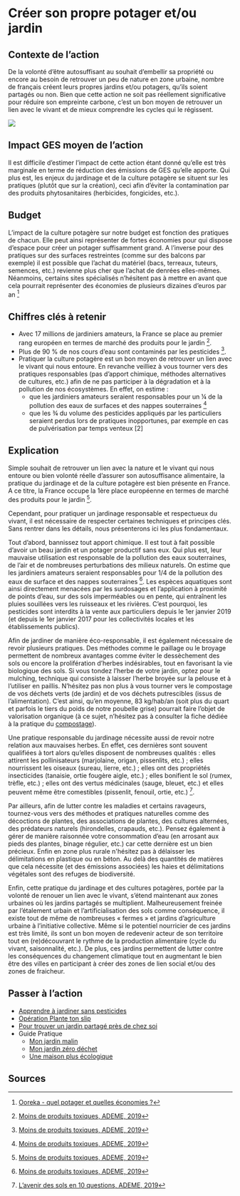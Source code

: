 # Créer son propre potager et/ou jardin

## Contexte de l’action

De la volonté d’être autosuffisant au souhait d’embellir sa propriété ou encore au besoin de retrouver un peu de nature en zone urbaine, nombre de français 
créent leurs propres jardins et/ou potagers, qu’ils soient partagés ou non. Bien que cette action ne soit pas réellement significative pour réduire son 
empreinte carbone, c’est un bon moyen de retrouver un lien avec le vivant et de mieux comprendre les cycles qui le régissent.

![](https://ecolab-data.netlify.app/images/Chiffres-cles_Jardiner-responsable.png)

## Impact GES moyen de l’action

Il est difficile d’estimer l’impact de cette action étant donné qu’elle est très marginale en terme de réduction des émissions de GES qu’elle apporte. Qui 
plus est, les enjeux du jardinage et de la culture potagère se situent sur les pratiques (plutôt que sur la création), ceci afin d’éviter la contamination 
par des produits phytosanitaires (herbicides, fongicides, etc.).

## Budget

L’impact de la culture potagère sur notre budget est fonction des pratiques de chacun. Elle peut ainsi représenter de fortes économies pour qui dispose 
d’espace pour créer un potager suffisamment grand. A l’inverse pour des pratiques sur des surfaces restreintes (comme sur des balcons par exemple) il est
possible que l’achat du matériel (bacs, terreaux, tuteurs, semences, etc.) revienne plus cher que l’achat de denrées elles-mêmes.
Néanmoins, certains sites spécialisés n’hésitent pas à mettre en avant que cela pourrait représenter des économies de plusieurs dizaines d’euros par an [^1]

## Chiffres clés à retenir

-	Avec 17 millions de jardiniers amateurs, la France se place au premier rang européen en termes de marché des produits pour le jardin [^2].
-	Plus de 90 % de nos cours d’eau sont contaminés par les pesticides [^2].
-	Pratiquer la culture potagère est un bon moyen de retrouver un lien avec le vivant qui nous entoure. En revanche veilliez à vous tourner vers des 
pratiques responsables (pas d’apport chimique, méthodes alternatives de cultures, etc.) afin de ne pas participer à la dégradation et à la pollution de nos
écosystèmes. En effet, on estime :
    -	que les jardiniers amateurs seraient responsables pour un ¼ de la pollution des eaux de surfaces et des nappes souterraines [^2]
    -	que les ¾ du volume des pesticides appliqués par les particuliers seraient perdus lors de pratiques inopportunes, par exemple en cas de pulvérisation
    par temps venteux [2]


## Explication

Simple souhait de retrouver un lien avec la nature et le vivant qui nous entoure ou bien volonté réelle d’assurer son autosuffisance alimentaire, la 
pratique du jardinage et de la culture potagère est bien présente en France. A ce titre, la France occupe la 1ère place européenne en termes de marché des 
produits pour le jardin [^2]. 

Cependant, pour pratiquer un jardinage responsable et respectueux du vivant, il est nécessaire de respecter certaines techniques et principes clés. Sans 
rentrer dans les détails, nous présenterons ici les plus fondamentaux.

Tout d’abord, bannissez tout apport chimique. Il est tout à fait possible d’avoir un beau jardin et un potager productif sans eux. Qui plus est, leur 
mauvaise utilisation est responsable de la pollution des eaux souterraines, de l’air et de nombreuses perturbations des milieux naturels. On estime que les 
jardiniers amateurs seraient responsables pour 1/4 de la pollution des eaux de surface et des nappes souterraines [^2]. Les espèces aquatiques sont ainsi 
directement menacées par les surdosages et l’application à proximité de points d’eau, sur des sols imperméables ou en pente, qui entraînent les pluies 
souillées vers les ruisseaux et les rivières. C’est pourquoi, les pesticides sont interdits à la vente aux particuliers depuis le 1er janvier 2019  (et 
depuis le 1er janvier 2017 pour les collectivités locales et les établissements publics). 

Afin de jardiner de manière éco-responsable, il est également nécessaire de revoir plusieurs pratiques. Des méthodes comme le paillage  ou le broyage 
permettent de nombreux avantages comme éviter le dessèchement des sols ou encore la prolifération d’herbes indésirables, tout en favorisant la vie 
biologique des sols. Si vous tondez l’herbe de votre jardin, optez pour le mulching, technique qui consiste à laisser l’herbe broyée sur la pelouse et à 
l’utiliser en paillis. N’hésitez pas non plus à vous tourner vers le compostage de vos déchets verts (de jardin) et de vos déchets putrescibles (issus de 
l’alimentation). C’est ainsi, qu’en moyenne, 83 kg/hab/an (soit plus du quart et parfois le tiers du poids de notre poubelle grise) pourrait faire l’objet 
de valorisation organique (à ce sujet, n’hésitez pas à consulter la fiche dédiée à la pratique du [compostage](https://nosgestesclimat.fr/actions/plus/alimentation/d%C3%A9chets/composter)).

Une pratique responsable du jardinage nécessite aussi de revoir notre relation aux mauvaises herbes. En effet, ces dernières sont souvent qualifiées à tort
alors qu’elles disposent de nombreuses qualités : elles attirent les pollinisateurs (marjolaine, origan, pissenlits, etc.) ; elles nourrissent les oiseaux 
(sureau, lierre, etc.) ; elles ont des propriétés insecticides (tanaisie, ortie fougère aigle, etc.) ; elles bonifient le sol (rumex, trèfle, etc.) ; elles 
ont des vertus médicinales (sauge, bleuet, etc.) et elles peuvent même être comestibles (pissenlit, fenouil, ortie, etc.) [^3].

Par ailleurs, afin de lutter contre les maladies et certains ravageurs, tournez-vous vers des méthodes et pratiques naturelles comme des décoctions de 
plantes, des associations de plantes, des cultures alternées, des prédateurs naturels (hirondelles, crapauds, etc.). Pensez également à gérer de manière 
raisonnée votre consommation d’eau (en arrosant aux pieds des plantes, binage régulier, etc.) car cette dernière est un bien précieux. Enfin en zone plus rurale n'hésitez pas à délaisser les délimitations en plastique ou en béton. Au delà des quantités de matières que cela nécessite (et des émissions associées) les haies et délimitations végétales sont des refuges de biodiversité.

Enfin, cette pratique du jardinage et des cultures potagères, portée par la volonté de renouer un lien avec le vivant, s’étend maintenant aux zones urbaines
où les jardins partagés se multiplient. Malheureusement freinée par l’étalement urbain et l’artificialisation des sols comme conséquence, il existe tout de
même de nombreuses « fermes » et jardins d’agriculture urbaine à l’initiative collective. Même si le potentiel nourricier de ces jardins est très limité, 
ils sont un bon moyen de redevenir acteur de son territoire tout en (re)découvrant le rythme de la production alimentaire (cycle du vivant, saisonnalité,
etc.). De plus, ces jardins permettent de lutter contre les conséquences du changement climatique tout en augmentant le bien être des villes en participant 
à créer des zones de lien social et/ou des zones de fraicheur.

## Passer à l’action 

- [Apprendre à jardiner sans pesticides](www.jardiner-autrement.fr)
- [Opération Plante ton slip](https://www.mtaterre.fr/dossiers/operation-plantetonslip)
- [Pour trouver un jardin partagé près de chez soi](http://partageonslesjardins.fr/reseau-national/)
- Guide Pratique
    - [Mon jardin malin](https://www.ademe.fr/sites/default/files/assets/documents/guide-jardin-malin_2015.pdf)
    - [Mon jardin zéro déchet](https://www.ademe.fr/sites/default/files/assets/documents/guide-jardin-zero-dechet.pdf)
    - [Une maison plus écologique](https://librairie.ademe.fr/cadic/1583/guide-pratique-maison-plus-ecologique.pdf?modal=false)

## Sources
[^1]: [Ooreka - quel potager et quelles économies ?](https://potager.ooreka.fr/tips/voir/143286/1m-de-potager-75e-an-d-economie-en-fruits-et-legumes) 
[^2]: [Moins de produits toxiques, ADEME, 2019](https://librairie.ademe.fr/cadic/1811/guide-pratique-moins-produits-toxiques.pdf)
[^3]: [L’avenir des sols en 10 questions, ADEME, 2019](https://librairie.ademe.fr/cadic/656/guide-pratique-avenir-sols-10-questions.pdf?modal=false)

